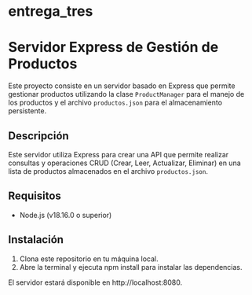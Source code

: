 # entrega_tres
# Servidor Express de Gestión de Productos

Este proyecto consiste en un servidor basado en Express que permite gestionar productos utilizando la clase `ProductManager` para el manejo de los productos y el archivo `productos.json` para el almacenamiento persistente.

## Descripción

Este servidor utiliza Express para crear una API que permite realizar consultas y operaciones CRUD (Crear, Leer, Actualizar, Eliminar) en una lista de productos almacenados en el archivo `productos.json`.

## Requisitos

- Node.js (v18.16.0 o superior)

## Instalación

1. Clona este repositorio en tu máquina local.
2. Abre la terminal y ejecuta npm install para instalar las dependencias.
   
El servidor estará disponible en http://localhost:8080.

